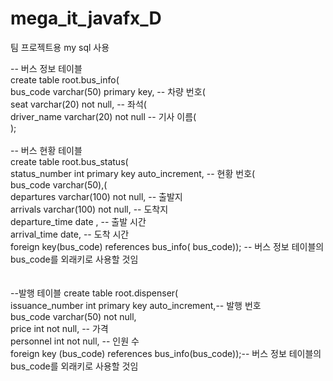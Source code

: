 # mega_it_javafx_D
팀 프로젝트용
my sql 사용

-- 버스 정보 테이블<br>
create table root.bus_info(<br>
bus_code varchar(50) primary key, -- 차량 번호(<br>
seat varchar(20) not null, -- 좌석(<br>
driver_name varchar(20) not null -- 기사 이름(<br>
);<br>
<br>
-- 버스 현황 테이블<br>
create table root.bus_status(<br>
status_number int primary key auto_increment, -- 현황 번호(<br>
bus_code varchar(50),(<br>
departures varchar(100) not null, -- 출발지<br>
arrivals varchar(100) not null, -- 도착지<br>
departure_time date , -- 출발 시간<br>
arrival_time date, -- 도착 시간<br>
 foreign key(bus_code) references bus_info( bus_code)); -- 버스 정보 테이블의 bus_code를 외래키로 사용할 것임<br>
<br>
<br>
--발행 테이블
create table root.dispenser( <br>
issuance_number int primary key auto_increment,-- 발행 번호<br>
bus_code varchar(50) not null, <br>
price int not null, -- 가격<br>
personnel int not null, -- 인원 수<br>
foreign key (bus_code) references bus_info(bus_code));-- 버스 정보 테이블의 bus_code를 외래키로 사용할 것임<br>
